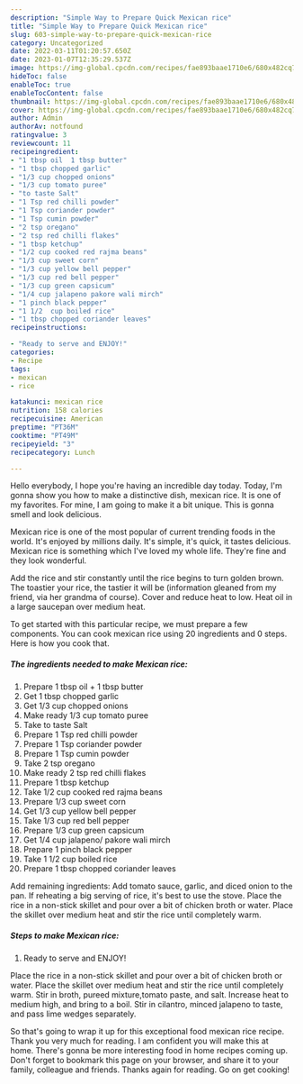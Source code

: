 ```yaml
---
description: "Simple Way to Prepare Quick Mexican rice"
title: "Simple Way to Prepare Quick Mexican rice"
slug: 603-simple-way-to-prepare-quick-mexican-rice
category: Uncategorized
date: 2022-03-11T01:20:57.650Z
date: 2023-01-07T12:35:29.537Z
image: https://img-global.cpcdn.com/recipes/fae893baae1710e6/680x482cq70/mexican-rice-recipe-main-photo.jpg
hideToc: false
enableToc: true
enableTocContent: false
thumbnail: https://img-global.cpcdn.com/recipes/fae893baae1710e6/680x482cq70/mexican-rice-recipe-main-photo.jpg
cover: https://img-global.cpcdn.com/recipes/fae893baae1710e6/680x482cq70/mexican-rice-recipe-main-photo.jpg
author: Admin
authorAv: notfound
ratingvalue: 3
reviewcount: 11
recipeingredient:
- "1 tbsp oil  1 tbsp butter"
- "1 tbsp chopped garlic"
- "1/3 cup chopped onions"
- "1/3 cup tomato puree"
- "to taste Salt"
- "1 Tsp red chilli powder"
- "1 Tsp coriander powder"
- "1 Tsp cumin powder"
- "2 tsp oregano"
- "2 tsp red chilli flakes"
- "1 tbsp ketchup"
- "1/2 cup cooked red rajma beans"
- "1/3 cup sweet corn"
- "1/3 cup yellow bell pepper"
- "1/3 cup red bell pepper"
- "1/3 cup green capsicum"
- "1/4 cup jalapeno pakore wali mirch"
- "1 pinch black pepper"
- "1 1/2  cup boiled rice"
- "1 tbsp chopped coriander leaves"
recipeinstructions:

- "Ready to serve and ENJOY!"
categories:
- Recipe
tags:
- mexican
- rice

katakunci: mexican rice 
nutrition: 158 calories
recipecuisine: American
preptime: "PT36M"
cooktime: "PT49M"
recipeyield: "3"
recipecategory: Lunch

---
```



Hello everybody, I hope you're having an incredible day today. Today, I'm gonna show you how to make a distinctive dish, mexican rice. It is one of my favorites. For mine, I am going to make it a bit unique. This is gonna smell and look delicious.

Mexican rice is one of the most popular of current trending foods in the world. It's enjoyed by millions daily. It's simple, it's quick, it tastes delicious. Mexican rice is something which I've loved my whole life. They're fine and they look wonderful.

Add the rice and stir constantly until the rice begins to turn golden brown. The toastier your rice, the tastier it will be (information gleaned from my friend, via her grandma of course). Cover and reduce heat to low. Heat oil in a large saucepan over medium heat.


To get started with this particular recipe, we must prepare a few components. You can cook mexican rice using 20 ingredients and 0 steps. Here is how you cook that.

<!--inarticleads1-->

##### The ingredients needed to make Mexican rice:

1. Prepare 1 tbsp oil + 1 tbsp butter
1. Get 1 tbsp chopped garlic
1. Get 1/3 cup chopped onions
1. Make ready 1/3 cup tomato puree
1. Take to taste Salt
1. Prepare 1 Tsp red chilli powder
1. Prepare 1 Tsp coriander powder
1. Prepare 1 Tsp cumin powder
1. Take 2 tsp oregano
1. Make ready 2 tsp red chilli flakes
1. Prepare 1 tbsp ketchup
1. Take 1/2 cup cooked red rajma beans
1. Prepare 1/3 cup sweet corn
1. Get 1/3 cup yellow bell pepper
1. Take 1/3 cup red bell pepper
1. Prepare 1/3 cup green capsicum
1. Get 1/4 cup jalapeno/ pakore wali mirch
1. Prepare 1 pinch black pepper
1. Take 1 1/2  cup boiled rice
1. Prepare 1 tbsp chopped coriander leaves


Add remaining ingredients: Add tomato sauce, garlic, and diced onion to the pan. If reheating a big serving of rice, it&#39;s best to use the stove. Place the rice in a non-stick skillet and pour over a bit of chicken broth or water. Place the skillet over medium heat and stir the rice until completely warm. 

<!--inarticleads2-->

##### Steps to make Mexican rice:


1. Ready to serve and ENJOY!

Place the rice in a non-stick skillet and pour over a bit of chicken broth or water. Place the skillet over medium heat and stir the rice until completely warm. Stir in broth, pureed mixture,tomato paste, and salt. Increase heat to medium high, and bring to a boil. Stir in cilantro, minced jalapeno to taste, and pass lime wedges separately. 

So that's going to wrap it up for this exceptional food mexican rice recipe. Thank you very much for reading. I am confident you will make this at home. There's gonna be more interesting food in home recipes coming up. Don't forget to bookmark this page on your browser, and share it to your family, colleague and friends. Thanks again for reading. Go on get cooking!
